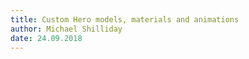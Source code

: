 ```yaml
---
title: Custom Hero models, materials and animations
author: Michael Shilliday
date: 24.09.2018
---
```


<YouTube id="RjSPY81cLmQ" />

<YouTube id="LEsMi6vbz4U" />
